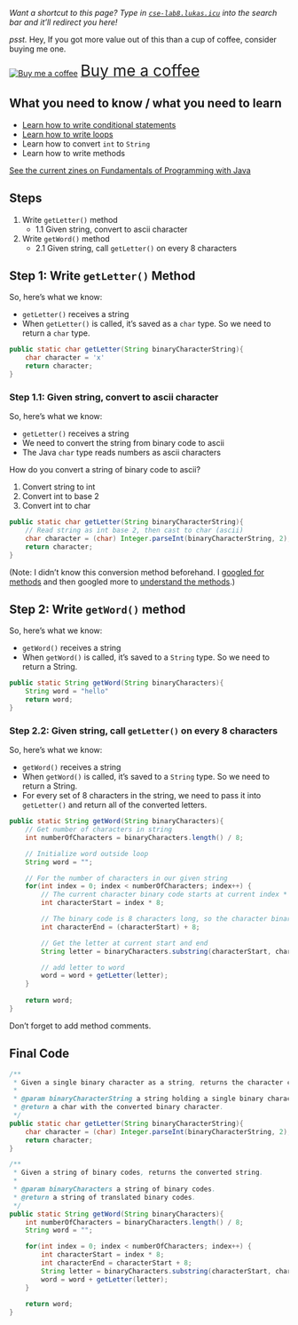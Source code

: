 *Want a shortcut to this page? Type in [`cse-lab8.lukas.icu`](https://cse-lab8.lukas.icu) into the search bar and it’ll redirect you here!*

*psst.* Hey, If you got more value out of this than a cup of coffee, consider buying me one.  

<a class="bmc-button" target="_blank" href="https://www.buymeacoffee.com/lukasmurdock"><img src="https://cdn.buymeacoffee.com/buttons/bmc-new-btn-logo.svg" alt="Buy me a coffee"><span style="margin-left:5px;font-size:28px !important;">Buy me a coffee</span></a>

## What you need to know / what you need to learn
- [Learn how to write conditional statements](https://github.com/LukasMurdock/cse-174/blob/main/zines/conditional-statements.png)
- [Learn how to write loops](https://github.com/LukasMurdock/cse-174/blob/main/zines/loops.png)
- Learn how to convert `int` to `String`
- Learn how to write methods

[See the current zines on Fundamentals of Programming with Java](https://github.com/LukasMurdock/cse-174/blob/main/zines.md)

## Steps
1. Write `getLetter()` method
    - 1.1 Given string, convert to ascii character
2. Write `getWord()` method
    - 2.1 Given string, call `getLetter()` on every 8 characters

## Step 1: Write `getLetter()` Method
So, here’s what we know:
- `getLetter()` receives a string
- When `getLetter()` is called, it’s saved as a `char` type. So we need to return a `char` type.

```java
public static char getLetter(String binaryCharacterString){
    char character = 'x'
    return character;
}
```

### Step 1.1: Given string, convert to ascii character
So, here’s what we know:
- `getLetter()` receives a string
- We need to convert the string from binary code to ascii
- The Java `char` type reads numbers as ascii characters

How do you convert a string of binary code to ascii?
1. Convert string to int
2. Convert int to base 2
3. Convert int to char

```java
public static char getLetter(String binaryCharacterString){
    // Read string as int base 2, then cast to char (ascii)
    char character = (char) Integer.parseInt(binaryCharacterString, 2);
    return character;
}
```

(Note: I didn’t know this conversion method beforehand. I [googled for methods](https://stackoverflow.com/questions/42032237/java-binary-translator) and then googled more to [understand the methods](https://stackoverflow.com/questions/6611824/why-do-we-need-to-use-radix-parameter-when-calling-parseint).)

## Step 2: Write `getWord()` method
So, here’s what we know:
- `getWord()` receives a string
- When `getWord()` is called, it’s saved to a `String` type. So we need to return a String.

```java
public static String getWord(String binaryCharacters){
    String word = "hello"
    return word;
}
```

### Step 2.2: Given string, call `getLetter()` on every 8 characters
So, here’s what we know:
- `getWord()` receives a string
- When `getWord()` is called, it’s saved to a `String` type. So we need to return a String.
- For every set of 8 characters in the string, we need to pass it into `getLetter()` and return all of the converted letters.


```java
public static String getWord(String binaryCharacters){
    // Get number of characters in string
    int numberOfCharacters = binaryCharacters.length() / 8;

    // Initialize word outside loop
    String word = "";

    // For the number of characters in our given string
    for(int index = 0; index < numberOfCharacters; index++) {
        // The current character binary code starts at current index * 8
        int characterStart = index * 8;

        // The binary code is 8 characters long, so the character binary code ends characterStart + 8
        int characterEnd = (characterStart) + 8;

        // Get the letter at current start and end
        String letter = binaryCharacters.substring(characterStart, characterEnd);

        // add letter to word
        word = word + getLetter(letter);
    }
    
    return word;
}
```

Don’t forget to add method comments.

## Final Code


```java
/**
 * Given a single binary character as a string, returns the character code.
 *
 * @param binaryCharacterString a string holding a single binary character
 * @return a char with the converted binary character.
 */
public static char getLetter(String binaryCharacterString){
    char character = (char) Integer.parseInt(binaryCharacterString, 2);
    return character;
}

/**
 * Given a string of binary codes, returns the converted string.
 *
 * @param binaryCharacters a string of binary codes.
 * @return a string of translated binary codes.
 */
public static String getWord(String binaryCharacters){
    int numberOfCharacters = binaryCharacters.length() / 8;
    String word = "";

    for(int index = 0; index < numberOfCharacters; index++) {
        int characterStart = index * 8;
        int characterEnd = characterStart + 8;
        String letter = binaryCharacters.substring(characterStart, characterEnd);
        word = word + getLetter(letter);
    }
    
    return word;
}
```